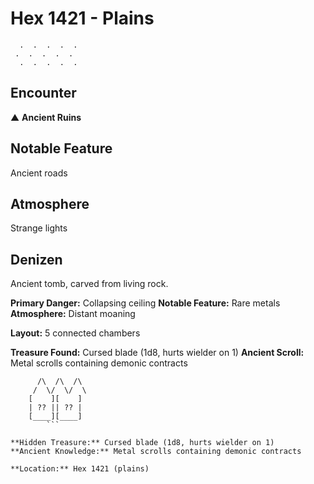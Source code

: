# Hex 1421 - Plains
```
  .  .  .  .  .
 .  .  .  .  .
  .  .  .  .  .
```

## Encounter

▲ **Ancient Ruins**

## Notable Feature

Ancient roads

## Atmosphere

Strange lights

## Denizen

Ancient tomb, carved from living rock.

**Primary Danger:** Collapsing ceiling
**Notable Feature:** Rare metals
**Atmosphere:** Distant moaning

**Layout:** 5 connected chambers

**Treasure Found:** Cursed blade (1d8, hurts wielder on 1)
**Ancient Scroll:** Metal scrolls containing demonic contracts


```
      /\  /\  /\
     /  \/  \/  \
    [    ][    ]
    | ?? || ?? |
    [____][____]
        ```

**Hidden Treasure:** Cursed blade (1d8, hurts wielder on 1)
**Ancient Knowledge:** Metal scrolls containing demonic contracts

**Location:** Hex 1421 (plains)
